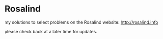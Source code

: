 # Rosalind
my solutions to select problems on the Rosalind website:  http://rosalind.info

please check back at a later time for updates.
